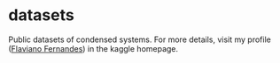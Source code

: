 # datasets
 Public datasets of condensed systems. For more details, visit my profile ([Flaviano Fernandes](https://www.kaggle.com/flavianofernandes)) in the kaggle homepage.
